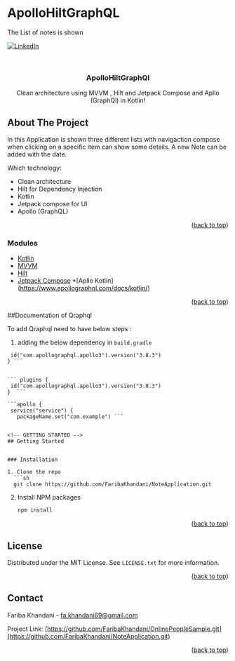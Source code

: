 # ApolloHiltGraphQL

The List of notes is shown 

[![LinkedIn][linkedin-shield]][linkedin-url]






<!-- PROJECT LOGO -->
<br />
<div align="center">
  

  <h3 align="center">ApolloHiltGraphQl</h3>

  <p align="center">
   Clean architecture using MVVM , Hilt and Jetpack Compose  and Apllo (GraphQl) in Kotlin!
    <br />
   
   
   
  </p>
</div>







<!-- ABOUT THE PROJECT -->
## About The Project



In this Application is shown three different lists with navigaction compose when clicking on a specific item can show some details.
A new Note can be added with the date.


Which technology:
*  Clean architecture 
*  Hilt for Dependency Injection
*  Kotlin
*  Jetpack compose for UI
*  Apollo (GraphQL)


<p align="right">(<a href="#top">back to top</a>)</p>



### Modules


* [Kotlin](https://github.com/JetBrains/kotlin)
* [MVVM](https://developer.android.com/jetpack/guide)  
* [Hilt](https://developer.android.com/codelabs/android-hilt#6)
* [Jetpack Compose](https://developer.android.com/codelabs/basic-android-kotlin-compose-viewmodel-and-state#0)
*[Apllo Kotlin] (https://www.apollographql.com/docs/kotlin/)

<p align="right">(<a href="#top">back to top</a>)</p>



##Documentation of Qraphql

To add Qraphql need to have below steps :

1. adding the below dependency in  ``` build.gradle  ```
  
 ``` plugins {
  id("com.apollographql.apollo3").version("3.8.3")
} ```


 ``` plugins {
  id("com.apollographql.apollo3").version("3.8.3")
}  ```

 ```apollo {
  service("service") {
    packageName.set("com.example") ```


<!-- GETTING STARTED -->
## Getting Started


### Installation

1. Clone the repo
   ```sh
   git clone https://github.com/FaribaKhandani/NoteApplication.git
   ```
2. Install NPM packages
   ```sh
   npm install
   ```

<p align="right">(<a href="#top">back to top</a>)</p>



<!-- USAGE EXAMPLES -->











<!-- LICENSE -->
## License

Distributed under the MIT License. See `LICENSE.txt` for more information.

<p align="right">(<a href="#top">back to top</a>)</p>



<!-- CONTACT -->
## Contact

Fariba Khandani - fa.khandani69@gmail.com

Project Link: [https://github.com/FaribaKhandani/OnlinePeopleSample.git](https://github.com/FaribaKhandani/NoteApplication.git)

<p align="right">(<a href="#top">back to top</a>)</p>



<!-- ACKNOWLEDGMENTS -->



<!-- MARKDOWN LINKS & IMAGES -->
<!-- https://www.markdownguide.org/basic-syntax/#reference-style-links -->
[contributors-shield]: https://img.shields.io/github/contributors/othneildrew/Best-README-Template.svg?style=for-the-badge
[contributors-url]: https://github.com/othneildrew/Best-README-Template/graphs/contributors
[forks-shield]: https://img.shields.io/github/forks/othneildrew/Best-README-Template.svg?style=for-the-badge
[forks-url]: https://github.com/othneildrew/Best-README-Template/network/members
[stars-shield]: https://img.shields.io/github/stars/othneildrew/Best-README-Template.svg?style=for-the-badge
[stars-url]: https://github.com/othneildrew/Best-README-Template/stargazers
[issues-shield]: https://img.shields.io/github/issues/othneildrew/Best-README-Template.svg?style=for-the-badge
[issues-url]: https://github.com/othneildrew/Best-README-Template/issues
[license-shield]: https://img.shields.io/github/license/othneildrew/Best-README-Template.svg?style=for-the-badge
[license-url]: https://github.com/othneildrew/Best-README-Template/blob/master/LICENSE.txt
[linkedin-shield]: https://img.shields.io/badge/-LinkedIn-black.svg?style=for-the-badge&logo=linkedin&colorB=555
[linkedin-url]: https:www.linkedin.com/in/faribakhandani/
[product-screenshot]: images/screenshot.png
